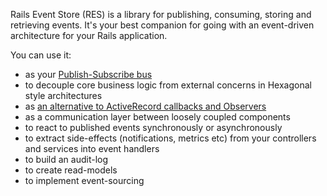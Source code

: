Rails Event Store (RES) is a library for publishing, consuming, storing and retrieving events. It's your best companion for going with an event-driven architecture for your Rails application.

You can use it:

<ul class="default-ul">
<li>as your <a href="/docs/pubsub/">Publish-Subscribe bus</a></li>
<li>to decouple core business logic from external concerns in Hexagonal style architectures</li>
<li>as <a href="http://blog.arkency.com/2016/05/domain-events-over-active-record-callbacks/">an alternative to ActiveRecord callbacks and Observers</a></li>
<li>as a communication layer between loosely coupled components</li>
<li>to react to published events synchronously or asynchronously</li>
<li>to extract side-effects (notifications, metrics etc) from your controllers and services into event handlers</li>
<li>to build an audit-log</li>
<li>to create read-models</li>
<li>to implement event-sourcing</li>
</ul>